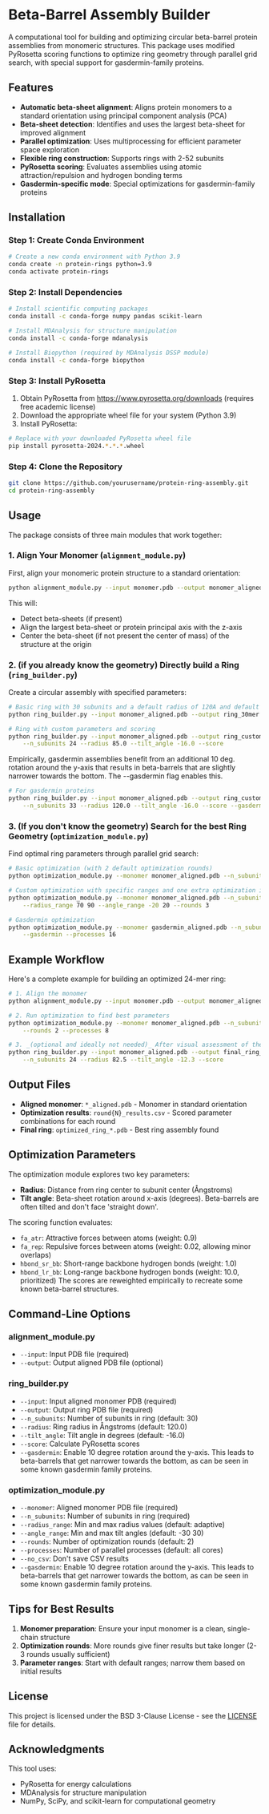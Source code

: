 # Beta-Barrel Assembly Builder

A computational tool for building and optimizing circular beta-barrel protein assemblies from monomeric structures. This package uses modified PyRosetta scoring functions to optimize ring geometry through parallel grid search, with special support for gasdermin-family proteins.

## Features

- **Automatic beta-sheet alignment**: Aligns protein monomers to a standard orientation using principal component analysis (PCA)
- **Beta-sheet detection**: Identifies and uses the largest beta-sheet for improved alignment
- **Parallel optimization**: Uses multiprocessing for efficient parameter space exploration
- **Flexible ring construction**: Supports rings with 2-52 subunits
- **PyRosetta scoring**: Evaluates assemblies using atomic attraction/repulsion and hydrogen bonding terms
- **Gasdermin-specific mode**: Special optimizations for gasdermin-family proteins

## Installation

### Step 1: Create Conda Environment

```bash
# Create a new conda environment with Python 3.9
conda create -n protein-rings python=3.9
conda activate protein-rings
```

### Step 2: Install Dependencies

```bash
# Install scientific computing packages
conda install -c conda-forge numpy pandas scikit-learn

# Install MDAnalysis for structure manipulation
conda install -c conda-forge mdanalysis

# Install Biopython (required by MDAnalysis DSSP module)
conda install -c conda-forge biopython
```

### Step 3: Install PyRosetta

1. Obtain PyRosetta from https://www.pyrosetta.org/downloads (requires free academic license)
2. Download the appropriate wheel file for your system (Python 3.9)
3. Install PyRosetta:

```bash
# Replace with your downloaded PyRosetta wheel file
pip install pyrosetta-2024.*.*.*.wheel
```

### Step 4: Clone the Repository

```bash
git clone https://github.com/yourusername/protein-ring-assembly.git
cd protein-ring-assembly
```

## Usage

The package consists of three main modules that work together:

### 1. Align Your Monomer (`alignment_module.py`)

First, align your monomeric protein structure to a standard orientation:

```bash
python alignment_module.py --input monomer.pdb --output monomer_aligned.pdb
```

This will:
- Detect beta-sheets (if present)
- Align the largest beta-sheet or protein principal axis with the z-axis
- Center the beta-sheet (if not present the center of mass) of the structure at the origin

### 2. (if you already know the geometry) Directly build a Ring (`ring_builder.py`)

Create a circular assembly with specified parameters:

```bash
# Basic ring with 30 subunits and a default radius of 120A and default tilt angle of -16 degrees
python ring_builder.py --input monomer_aligned.pdb --output ring_30mer.pdb --n_subunits 30

# Ring with custom parameters and scoring
python ring_builder.py --input monomer_aligned.pdb --output ring_custom.pdb \
    --n_subunits 24 --radius 85.0 --tilt_angle -16.0 --score
```

Empirically, gasdermin assemblies benefit from an additional 10 deg. rotation around the y-axis that results in beta-barrels that are slightly narrower towards the bottom. The --gasdermin flag enables this. 

```bash
# For gasdermin proteins
python ring_builder.py --input monomer_aligned.pdb --output ring_custom.pdb \
    --n_subunits 33 --radius 120.0 --tilt_angle -16.0 --score --gasdermin
```

### 3. (If you don't know the geometry) Search for the best Ring Geometry (`optimization_module.py`)

Find optimal ring parameters through parallel grid search:

```bash
# Basic optimization (with 2 default optimization rounds)
python optimization_module.py --monomer monomer_aligned.pdb --n_subunits 30

# Custom optimization with specific ranges and one extra optimization iteration
python optimization_module.py --monomer monomer_aligned.pdb --n_subunits 24 \
    --radius_range 70 90 --angle_range -20 20 --rounds 3

# Gasdermin optimization
python optimization_module.py --monomer gasdermin_aligned.pdb --n_subunits 30 \
    --gasdermin --processes 16
```

## Example Workflow

Here's a complete example for building an optimized 24-mer ring:

```bash
# 1. Align the monomer
python alignment_module.py --input monomer.pdb --output monomer_aligned.pdb

# 2. Run optimization to find best parameters 
python optimization_module.py --monomer monomer_aligned.pdb --n_subunits 24 \
    --rounds 2 --processes 8

# 3. _(optional and ideally not needed)_ After visual assessment of the structure, you may want to play around with user specified radius and tilt_angle values. 
python ring_builder.py --input monomer_aligned.pdb --output final_ring_24mer.pdb \
    --n_subunits 24 --radius 82.5 --tilt_angle -12.3 --score
```

## Output Files

- **Aligned monomer**: `*_aligned.pdb` - Monomer in standard orientation
- **Optimization results**: `round{N}_results.csv` - Scored parameter combinations for each round
- **Final ring**: `optimized_ring_*.pdb` - Best ring assembly found

## Optimization Parameters

The optimization module explores two key parameters:

- **Radius**: Distance from ring center to subunit center (Ångstroms)
- **Tilt angle**: Beta-sheet rotation around x-axis (degrees). Beta-barrels are often tilted and don't face 'straight down'. 

The scoring function evaluates:
- `fa_atr`: Attractive forces between atoms (weight: 0.9)
- `fa_rep`: Repulsive forces between atoms (weight: 0.02, allowing minor overlaps)
- `hbond_sr_bb`: Short-range backbone hydrogen bonds (weight: 1.0)
- `hbond_lr_bb`: Long-range backbone hydrogen bonds (weight: 10.0, prioritized)
The scores are reweighted empirically to recreate some known beta-barrel structures. 

## Command-Line Options

### alignment_module.py
- `--input`: Input PDB file (required)
- `--output`: Output aligned PDB file (optional)

### ring_builder.py
- `--input`: Input aligned monomer PDB (required)
- `--output`: Output ring PDB file (required)
- `--n_subunits`: Number of subunits in ring (default: 30)
- `--radius`: Ring radius in Ångstroms (default: 120.0)
- `--tilt_angle`: Tilt angle in degrees (default: -16.0)
- `--score`: Calculate PyRosetta scores
- `--gasdermin`: Enable 10 degree rotation around the y-axis. This leads to beta-barrels that get narrower towards the bottom, as can be seen in some known gasdermin family proteins. 

### optimization_module.py
- `--monomer`: Aligned monomer PDB file (required)
- `--n_subunits`: Number of subunits in ring (required)
- `--radius_range`: Min and max radius values (default: adaptive)
- `--angle_range`: Min and max tilt angles (default: -30 30)
- `--rounds`: Number of optimization rounds (default: 2)
- `--processes`: Number of parallel processes (default: all cores)
- `--no_csv`: Don't save CSV results
- `--gasdermin`: Enable 10 degree rotation around the y-axis. This leads to beta-barrels that get narrower towards the bottom, as can be seen in some known gasdermin family proteins. 

## Tips for Best Results

1. **Monomer preparation**: Ensure your input monomer is a clean, single-chain structure
2. **Optimization rounds**: More rounds give finer results but take longer (2-3 rounds usually sufficient)
3. **Parameter ranges**: Start with default ranges; narrow them based on initial results


## License

This project is licensed under the BSD 3-Clause License - see the [LICENSE](LICENSE) file for details.


## Acknowledgments

This tool uses:
- PyRosetta for energy calculations
- MDAnalysis for structure manipulation
- NumPy, SciPy, and scikit-learn for computational geometry
